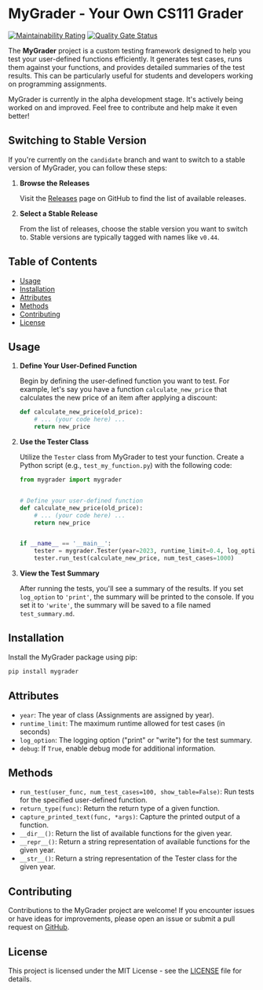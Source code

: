 # MyGrader - Your Own CS111 Grader

[![Maintainability Rating](https://sonarcloud.io/api/project_badges/measure?project=AppleBoiy_my-grader&metric=sqale_rating)](https://sonarcloud.io/summary/new_code?id=AppleBoiy_my-grader) [![Quality Gate Status](https://sonarcloud.io/api/project_badges/measure?project=AppleBoiy_my-grader&metric=alert_status)](https://sonarcloud.io/summary/new_code?id=AppleBoiy_my-grader)

The **MyGrader** project is a custom testing framework designed to help you test your user-defined functions
efficiently. It generates test cases, runs them against your functions, and provides detailed summaries of the test
results. This can be particularly useful for students and developers working on programming assignments.

MyGrader is currently in the alpha development stage. It's actively being worked on and improved. Feel free to
contribute and help make it even better!

## Switching to Stable Version

If you're currently on the `candidate` branch and want to switch to a stable version of MyGrader, you can follow these steps:

1. **Browse the Releases**

   Visit the [Releases](https://github.com/AppleBoiy/my-grader/releases) page on GitHub to find the list of available releases.

2. **Select a Stable Release**

   From the list of releases, choose the stable version you want to switch to. Stable versions are typically tagged with names like `v0.44`.

## Table of Contents

- [Usage](#usage)
- [Installation](#installation)
- [Attributes](#attributes)
- [Methods](#methods)
- [Contributing](#contributing)
- [License](#license)

## Usage

1. **Define Your User-Defined Function**

   Begin by defining the user-defined function you want to test. For example, let's say you have a
   function `calculate_new_price` that calculates the new price of an item after applying a discount:
    ```python
    def calculate_new_price(old_price):
        # ... (your code here) ...
        return new_price
    ```

2. **Use the Tester Class**

   Utilize the `Tester` class from MyGrader to test your function. Create a Python script (e.g., `test_my_function.py`)
   with the following code:

    ```python
    from mygrader import mygrader
    
    
    # Define your user-defined function
    def calculate_new_price(old_price):
        # ... (your code here) ...
        return new_price
    
    
    if __name__ == '__main__':
        tester = mygrader.Tester(year=2023, runtime_limit=0.4, log_option="print")
        tester.run_test(calculate_new_price, num_test_cases=1000)
    ```

3. **View the Test Summary**

   After running the tests, you'll see a summary of the results. If you set `log_option` to `'print'`, the summary will
   be
   printed to the console. If you set it to `'write'`, the summary will be saved to a file named `test_summary.md`.

## Installation

Install the MyGrader package using pip:

```bash
pip install mygrader
```

## Attributes

- `year`: The year of class (Assignments are assigned by year).
- `runtime_limit`: The maximum runtime allowed for test cases (in seconds)
- `log_option`: The logging option ("print" or "write") for the test summary.
- `debug`: If `True`, enable debug mode for additional information.

## Methods

- `run_test(user_func, num_test_cases=100, show_table=False)`: Run tests for the specified user-defined function.
- `return_type(func)`: Return the return type of a given function.
- `capture_printed_text(func, *args)`: Capture the printed output of a function.
- `__dir__()`: Return the list of available functions for the given year.
- `__repr__()`: Return a string representation of available functions for the given year.
- `__str__()`: Return a string representation of the Tester class for the given year.

## Contributing

Contributions to the MyGrader project are welcome! If you encounter issues or have ideas for improvements, please open
an issue or submit a pull request on [GitHub](https://github.com/AppleBoiy/my-grader).

## License

This project is licensed under the MIT License - see the [LICENSE](LICENSE) file for details.
